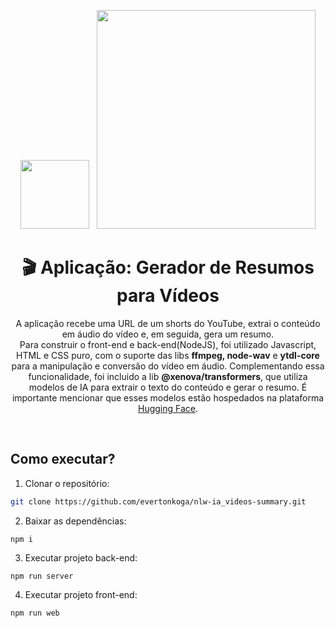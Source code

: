 <center>
  <p align="center">
    <img src="https://github.com/evertonkoga/nlw-ia_videos-summary/assets/54872138/f788b8c4-7028-4b27-89a3-d570d35f4428" width=110px height="110" /> &nbsp;
    <img src="https://github.com/evertonkoga/nlw-ia_upload-ai_api/assets/54872138/5a3dc362-9a7c-4bf7-be47-46b053962e15" width=350px/>
  </p>  
  <h1 align="center">🎬 Aplicação: Gerador de Resumos para Vídeos</h1>
  <p align="center">    
    A aplicação recebe uma URL de um shorts do YouTube, extrai o conteúdo em áudio do vídeo e, em seguida, gera um resumo.<br/>
    Para construir o front-end e back-end(NodeJS), foi utilizado Javascript, HTML e CSS puro, com o suporte das libs <b>ffmpeg, node-wav</b> e <b>ytdl-core</b> para a manipulação e conversão do vídeo em áudio.
    Complementando essa funcionalidade, foi incluido a lib <b>@xenova/transformers</b>, que utiliza modelos de IA para extrair o texto do conteúdo e gerar o resumo.
    É importante mencionar que esses modelos estão hospedados na plataforma <a href="https://huggingface.co/models">Hugging Face</a>.
  </p>
</center>
<br />

## Como executar?

1. Clonar o repositório:
```sh
git clone https://github.com/evertonkoga/nlw-ia_videos-summary.git
```

2. Baixar as dependências:
```shell
npm i
```

3. Executar projeto back-end:
```shell
npm run server
```

4. Executar projeto front-end:
```shell
npm run web
```
